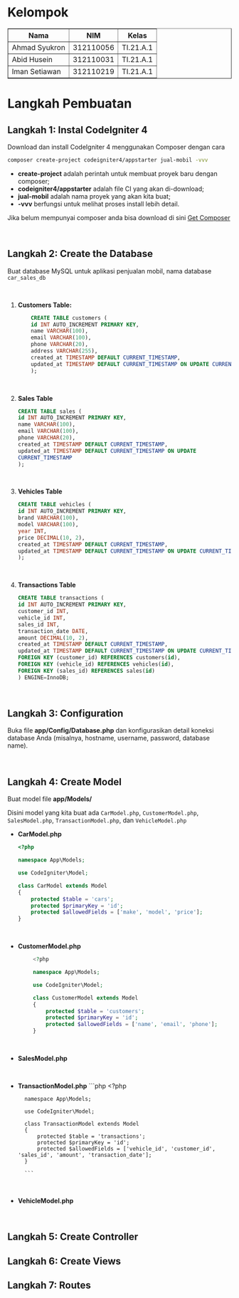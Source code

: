 # Kelompok
<body>
    <table border="1">
        <tr>
            <th>Nama</th>
            <th>NIM</th>
            <th>Kelas</th>
        </tr>
        <tr>
            <td>Ahmad Syukron</td>
            <td>312110056</td>
            <td>TI.21.A.1</td>
        </tr>
        <tr>
            <td>Abid Husein</td>
            <td>312110031</td>
            <td>TI.21.A.1</td>
        </tr>
        <tr>
            <td>Iman Setiawan</td>
            <td>312110219</td>
            <td>TI.21.A.1</td>
        </tr>
    </table>
</body>

# Langkah Pembuatan
## Langkah 1: Instal CodeIgniter 4

Download dan install CodeIgniter 4 menggunakan Composer dengan cara 
```bash
composer create-project codeigniter4/appstarter jual-mobil -vvv
```
  - <b>create-project</b> adalah perintah untuk membuat proyek baru dengan composer;
  - <b>codeigniter4/appstarter</b> adalah file CI yang akan di-download;
  - <b>jual-mobil</b> adalah nama proyek yang akan kita buat;
  - <b>-vvv</b> berfungsi untuk melihat proses install lebih detail.<p>

Jika belum mempunyai composer anda bisa download di sini [Get Composer](https://getcomposer.org/download/) </p><br>


## Langkah 2: Create the Database
Buat database MySQL untuk aplikasi penjualan mobil, nama database `car_sales_db`<p><br>

1. <b>Customers Table:</b>
    ```sql
        CREATE TABLE customers (
        id INT AUTO_INCREMENT PRIMARY KEY,
        name VARCHAR(100),
        email VARCHAR(100),
        phone VARCHAR(20),
        address VARCHAR(255),
        created_at TIMESTAMP DEFAULT CURRENT_TIMESTAMP,
        updated_at TIMESTAMP DEFAULT CURRENT_TIMESTAMP ON UPDATE CURRENT_TIMESTAMP
        );
    ```
<br>

2. <b>Sales Table</b>
    ```sql
    CREATE TABLE sales (
    id INT AUTO_INCREMENT PRIMARY KEY,
    name VARCHAR(100),
    email VARCHAR(100),
    phone VARCHAR(20),
    created_at TIMESTAMP DEFAULT CURRENT_TIMESTAMP,
    updated_at TIMESTAMP DEFAULT CURRENT_TIMESTAMP ON UPDATE
    CURRENT_TIMESTAMP
    );
    ```
<br>

3. <b>Vehicles Table</b>
    ```sql
    CREATE TABLE vehicles (
    id INT AUTO_INCREMENT PRIMARY KEY,
    brand VARCHAR(100),
    model VARCHAR(100),
    year INT,
    price DECIMAL(10, 2),
    created_at TIMESTAMP DEFAULT CURRENT_TIMESTAMP,
    updated_at TIMESTAMP DEFAULT CURRENT_TIMESTAMP ON UPDATE CURRENT_TIMESTAMP
    );

    ```
<br>

4. <b>Transactions Table</b>
    ```sql
    CREATE TABLE transactions (
    id INT AUTO_INCREMENT PRIMARY KEY,
    customer_id INT,
    vehicle_id INT,
    sales_id INT,
    transaction_date DATE,
    amount DECIMAL(10, 2),
    created_at TIMESTAMP DEFAULT CURRENT_TIMESTAMP,
    updated_at TIMESTAMP DEFAULT CURRENT_TIMESTAMP ON UPDATE CURRENT_TIMESTAMP,
    FOREIGN KEY (customer_id) REFERENCES customers(id),
    FOREIGN KEY (vehicle_id) REFERENCES vehicles(id),
    FOREIGN KEY (sales_id) REFERENCES sales(id)
    ) ENGINE=InnoDB;

    ```
<br>

## Langkah 3: Configuration
<p>Buka file <b>app/Config/Database.php</b> dan konfigurasikan detail koneksi database Anda (misalnya, hostname, username, password, database name).</p>
<br>


## Langkah 4: Create Model
Buat model file <b>app/Models/</b><p>
Disini model yang kita buat ada `CarModel.php`, `CustomerModel.php`, `SalesModel.php`, `TransactionModel.php`, dan `VehicleModel.php`<p>

   * <b>CarModel.php</b>
        ```php
        <?php

        namespace App\Models;

        use CodeIgniter\Model;

        class CarModel extends Model
        {
            protected $table = 'cars';
            protected $primaryKey = 'id';
            protected $allowedFields = ['make', 'model', 'price'];
        }
        ```
<br>

* <b>CustomerModel.php</b>
```php
        <?php

        namespace App\Models;

        use CodeIgniter\Model;

        class CustomerModel extends Model
        {
            protected $table = 'customers';
            protected $primaryKey = 'id';
            protected $allowedFields = ['name', 'email', 'phone'];
        }
```
        
<br>

* <b>SalesModel.php</b>
        
<br>

* <b>TransactionModel.php</b>
        ```php
        <?php

        namespace App\Models;

        use CodeIgniter\Model;

        class TransactionModel extends Model
        {
            protected $table = 'transactions';
            protected $primaryKey = 'id';
            protected $allowedFields = ['vehicle_id', 'customer_id', 'sales_id', 'amount', 'transaction_date'];
        }

        ```
<br>

* <b>VehicleModel.php</b>
        
<br>



## Langkah 5: Create Controller


## Langkah 6: Create Views


## Langkah 7: Routes

